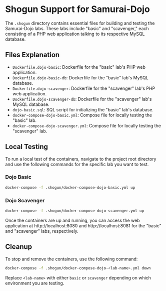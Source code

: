 # Shogun Support for Samurai-Dojo

The `.shogun` directory contains essential files for building and testing the Samurai-Dojo labs. These labs include "basic" and "scavenger," each consisting of a PHP web application talking to its respective MySQL database.

## Files Explanation

- `Dockerfile.dojo-basic`: Dockerfile for the "basic" lab's PHP web application.
- `Dockerfile.dojo-basic-db`: Dockerfile for the "basic" lab's MySQL database.
- `Dockerfile.dojo-scavenger`: Dockerfile for the "scavenger" lab's PHP web application.
- `Dockerfile.dojo-scavenger-db`: Dockerfile for the "scavenger" lab's MySQL database.
- `dojo-basic.sql`: SQL script for initializing the "basic" lab's database.
- `docker-compose-dojo-basic.yml`: Compose file for locally testing the "basic" lab.
- `docker-compose-dojo-scavenger.yml`: Compose file for locally testing the "scavenger" lab.

## Local Testing

To run a local test of the containers, navigate to the project root directory and use the following commands for the specific lab you want to test.

### Dojo Basic

```bash
docker-compose -f .shogun/docker-compose-dojo-basic.yml up
```
### Dojo Scavenger
```bash
docker-compose -f .shogun/docker-compose-dojo-scavenger.yml up
```

Once the containers are up and running, you can access the web application at http://localhost:8080 and http://localhost:8081 for the "basic" and "scavenger" labs, respectively.

## Cleanup
To stop and remove the containers, use the following command:

```bash
docker-compose -f .shogun/docker-compose-dojo-<lab-name>.yml down
```

Replace `<lab-name>` with either `basic` or `scavenger` depending on which environment you are testing.




